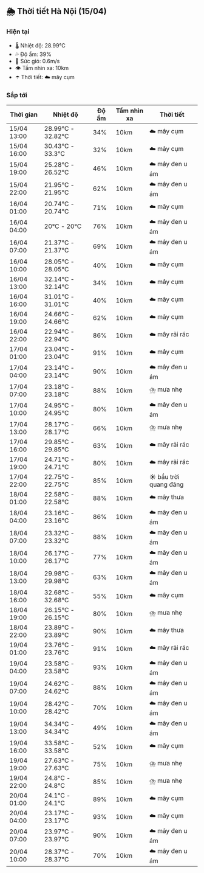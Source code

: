 ## 🌦️ Thời tiết Hà Nội (15/04)

### Hiện tại

- 🌡️ Nhiệt độ: 28.99℃
- 💦 Độ ẩm: 39%
- 💨 Sức gió: 0.6m/s
- 👁️ Tầm nhìn xa: 10km
- ☂️ Thời tiết: ☁️ mây cụm

### Sắp tới

| Thời gian | Nhiệt độ | Độ ẩm | Tầm nhìn xa | Thời tiết |
| --- | --- | --- | --- | --- |
| 15/04 13:00 | 28.99℃ - 32.82℃ | 34% | 10km | ☁️ mây cụm |
| 15/04 16:00 | 30.43℃ - 33.3℃ | 32% | 10km | ☁️ mây cụm |
| 15/04 19:00 | 25.28℃ - 26.52℃ | 46% | 10km | ☁️ mây đen u ám |
| 15/04 22:00 | 21.95℃ - 21.95℃ | 62% | 10km | ☁️ mây đen u ám |
| 16/04 01:00 | 20.74℃ - 20.74℃ | 71% | 10km | ☁️ mây cụm |
| 16/04 04:00 | 20℃ - 20℃ | 76% | 10km | ☁️ mây đen u ám |
| 16/04 07:00 | 21.37℃ - 21.37℃ | 69% | 10km | ☁️ mây đen u ám |
| 16/04 10:00 | 28.05℃ - 28.05℃ | 40% | 10km | ☁️ mây cụm |
| 16/04 13:00 | 32.14℃ - 32.14℃ | 34% | 10km | ☁️ mây cụm |
| 16/04 16:00 | 31.01℃ - 31.01℃ | 40% | 10km | ☁️ mây cụm |
| 16/04 19:00 | 24.66℃ - 24.66℃ | 62% | 10km | ☁️ mây cụm |
| 16/04 22:00 | 22.94℃ - 22.94℃ | 86% | 10km | ☁️ mây rải rác |
| 17/04 01:00 | 23.04℃ - 23.04℃ | 91% | 10km | ☁️ mây cụm |
| 17/04 04:00 | 23.14℃ - 23.14℃ | 90% | 10km | ☁️ mây đen u ám |
| 17/04 07:00 | 23.18℃ - 23.18℃ | 88% | 10km | ⛈️ mưa nhẹ |
| 17/04 10:00 | 24.95℃ - 24.95℃ | 80% | 10km | ☁️ mây đen u ám |
| 17/04 13:00 | 28.17℃ - 28.17℃ | 66% | 10km | ⛈️ mưa nhẹ |
| 17/04 16:00 | 29.85℃ - 29.85℃ | 63% | 10km | ☁️ mây rải rác |
| 17/04 19:00 | 24.71℃ - 24.71℃ | 80% | 10km | ☁️ mây rải rác |
| 17/04 22:00 | 22.75℃ - 22.75℃ | 85% | 10km | ☀️ bầu trời quang đãng |
| 18/04 01:00 | 22.58℃ - 22.58℃ | 88% | 10km | ☁️ mây thưa |
| 18/04 04:00 | 23.16℃ - 23.16℃ | 86% | 10km | ☁️ mây đen u ám |
| 18/04 07:00 | 23.32℃ - 23.32℃ | 88% | 10km | ☁️ mây đen u ám |
| 18/04 10:00 | 26.17℃ - 26.17℃ | 77% | 10km | ☁️ mây đen u ám |
| 18/04 13:00 | 29.98℃ - 29.98℃ | 63% | 10km | ☁️ mây đen u ám |
| 18/04 16:00 | 32.68℃ - 32.68℃ | 55% | 10km | ☁️ mây cụm |
| 18/04 19:00 | 26.15℃ - 26.15℃ | 80% | 10km | ⛈️ mưa nhẹ |
| 18/04 22:00 | 23.89℃ - 23.89℃ | 90% | 10km | ☁️ mây thưa |
| 19/04 01:00 | 23.76℃ - 23.76℃ | 91% | 10km | ☁️ mây rải rác |
| 19/04 04:00 | 23.58℃ - 23.58℃ | 93% | 10km | ☁️ mây đen u ám |
| 19/04 07:00 | 24.62℃ - 24.62℃ | 88% | 10km | ☁️ mây đen u ám |
| 19/04 10:00 | 28.42℃ - 28.42℃ | 70% | 10km | ☁️ mây đen u ám |
| 19/04 13:00 | 34.34℃ - 34.34℃ | 49% | 10km | ☁️ mây đen u ám |
| 19/04 16:00 | 33.58℃ - 33.58℃ | 52% | 10km | ☁️ mây cụm |
| 19/04 19:00 | 27.63℃ - 27.63℃ | 75% | 10km | ⛈️ mưa nhẹ |
| 19/04 22:00 | 24.8℃ - 24.8℃ | 85% | 10km | ⛈️ mưa nhẹ |
| 20/04 01:00 | 24.1℃ - 24.1℃ | 89% | 10km | ☁️ mây cụm |
| 20/04 04:00 | 23.17℃ - 23.17℃ | 93% | 10km | ☁️ mây cụm |
| 20/04 07:00 | 23.97℃ - 23.97℃ | 90% | 10km | ☁️ mây đen u ám |
| 20/04 10:00 | 28.37℃ - 28.37℃ | 70% | 10km | ☁️ mây đen u ám |
